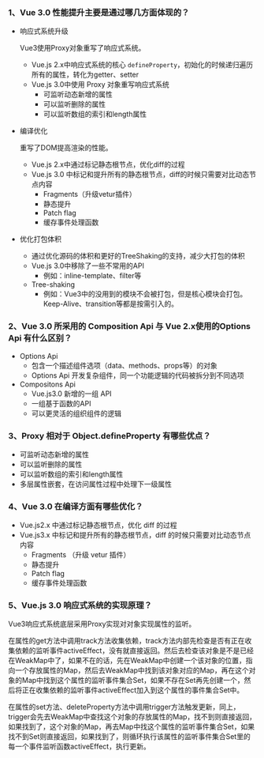 ### 1、Vue 3.0 性能提升主要是通过哪几方面体现的？

- 响应式系统升级

  Vue3使用Proxy对象重写了响应式系统。

  - Vue.js 2.x中响应式系统的核心 `defineProperty`，初始化的时候递归遍历所有的属性，转化为getter、setter
  - Vue.js 3.0中使用 Proxy 对象重写响应式系统
    - 可监听动态新增的属性
    - 可以监听删除的属性
    - 可以监听数组的索引和length属性

- 编译优化

  重写了DOM提高渲染的性能。

  - Vue.js 2.x中通过标记静态根节点，优化diff的过程
  - Vue.js 3.0 中标记和提升所有的静态根节点，diff的时候只需要对比动态节点内容
    - Fragments（升级vetur插件）
    - 静态提升
    - Patch flag
    - 缓存事件处理函数

- 优化打包体积

  - 通过优化源码的体积和更好的TreeShaking的支持，减少大打包的体积
  - Vue.js 3.0中移除了一些不常用的API
    - 例如：inline-template、filter等
  - Tree-shaking
    - 例如：Vue3中的没用到的模块不会被打包，但是核心模块会打包。Keep-Alive、transition等都是按需引入的。

### 2、Vue 3.0 所采用的 Composition Api 与 Vue 2.x使用的Options Api 有什么区别？

- Options Api
  - 包含一个描述组件选项（data、methods、props等）的对象
  - Options Api 开发复杂组件，同一个功能逻辑的代码被拆分到不同选项
- Compositons Api
  - Vue.js3.0 新增的一组 API
  - 一组基于函数的API
  - 可以更灵活的组织组件的逻辑

### 3、Proxy 相对于 Object.defineProperty 有哪些优点？

- 可监听动态新增的属性
- 可以监听删除的属性
- 可以监听数组的索引和length属性
- 多层属性嵌套，在访问属性过程中处理下一级属性

### 4、Vue 3.0 在编译方面有哪些优化？

- Vue.js2.x 中通过标记静态根节点，优化 diff 的过程
- Vue.js3.x 中标记和提升所有的静态根节点，diff 的时候只需要对比动态节点内容
  - Fragments （升级 vetur 插件）
  - 静态提升
  - Patch flag
  - 缓存事件处理函数

### 5、Vue.js 3.0 响应式系统的实现原理？

Vue3响应式系统底层采用Proxy实现对对象实现属性的监听。

在属性的get方法中调用track方法收集依赖，track方法内部先检查是否有正在收集依赖的监听事件activeEffect，没有就直接返回。然后去检查该对象是不是已经在WeakMap中了，如果不在的话，先在WeakMap中创建一个该对象的位置，指向一个存放属性的Map，然后去WeakMap中找到该对象对应的Map，再在这个对象的Map中找到这个属性的监听事件集合Set，如果不存在Set再先创建一个，然后将正在收集依赖的监听事件activeEffect加入到这个属性的事件集合Set中。

在属性的set方法、deleteProperty方法中调用trigger方法触发更新，同上，trigger会先去WeakMap中查找这个对象的存放属性的Map，找不到则直接返回，如果找到了，这个对象的Map，再去Map中找这个属性的监听事件集合Set，如果找不到Set则直接返回，如果找到了，则循环执行该属性的监听事件集合Set里的每一个事件监听函数activeEffect，执行更新。

